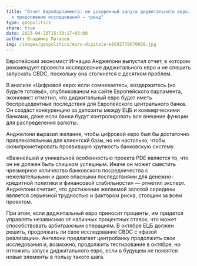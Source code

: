 ```yaml
---
title: "Отчет Европарламента: не ускоренный запуск диджитального евро, а призыв
  к продолжению исследований – тренд"
type: geopolitics
share: true
date: 2023-04-20T15:39:17+03:00
author: Владимир Матвеев
img: /images/geopolitics/euro-digitale-e1602778670928.jpg
---
```

Европейский экономист Игнацио Анджелони выпустил отчет, в котором рекомендует провести исследование диджитального евро и не спешить запускать CBDC, поскольку она столкнется с десятком проблем.


В анализе «Цифровой евро: если сомневаетесь, воздержитесь (но будьте готовы)», опубликованом на сайте Европейского парламента, экономист отметил, что диджитальный евро будет иметь беспрецедентные последствия для Европейского центрального банка. Он создаст конкуренцию за депозиты между ЕЦБ и коммерческими банками, даже если банки будут контролировать все внешние функции для распределения валюты.


Анджелони выразил желание, чтобы цифровой евро был бы достаточно привлекательным для клиентскй базы, но не настолько, чтобы скомпрометировать проявившую хрупкость банковскую систему.


«Важнейшей и уникальной особенностью проекта PDE является то, что он не должен быть слишком успешным. Иначе он может сместить чрезмерное количество банковского посредничества с нежелательными и даже опасными последствиями для денежно-кредитной политики и финансовой стабильности» — отметил эксперт. Анджелони считает, что достижение желаемой золотой середины является серьезной трудностью и фактором риска, стоящим за всем проектом.


При этом, если диджитальный евро приносит проценты, им придется управлять независимо от наличных процентных ставок, что может способствовать арбитражным операциям.
В октябре ЕЦБ должен решить, продолжать ли свое исследование CBDC с «фазой реализации». Ангелони предлагает центробанку продолжить свои исследования и, возможно, продолжить тестирование в октябре, но отложить запуск диджитального евро, если в будущем не появятся новые элементы в пользу такого шага.